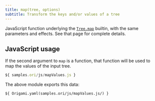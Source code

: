```yaml
---
title: map(tree, options)
subtitle: Transform the keys and/or values of a tree
---
```


JavaScript function underlying the [`Tree.map`](/builtins/tree/map.html) builtin, with the same parameters and effects. See that page for complete details.

## JavaScript usage

If the second argument to `map` is a function, that function will be used to map the values of the input tree.

```js
${ samples.ori/js/mapValues.js }
```

The above module exports this data:

```
${ Origami.yaml(samples.ori/js/mapValues.js/) }
```
